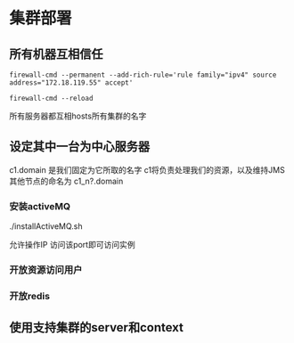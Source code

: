 # 集群部署
## 所有机器互相信任
` firewall-cmd --permanent --add-rich-rule='rule family="ipv4" source address="172.18.119.55" accept'
`

`firewall-cmd --reload
`

所有服务器都互相hosts所有集群的名字


## 设定其中一台为中心服务器
c1.domain
是我们固定为它所取的名字
c1将负责处理我们的资源，以及维持JMS
其他节点的命名为
c1_n?.domain
### 安装activeMQ
./installActiveMQ.sh

允许操作IP 访问该port即可访问实例

### 开放资源访问用户

### 开放redis

## 使用支持集群的server和context



